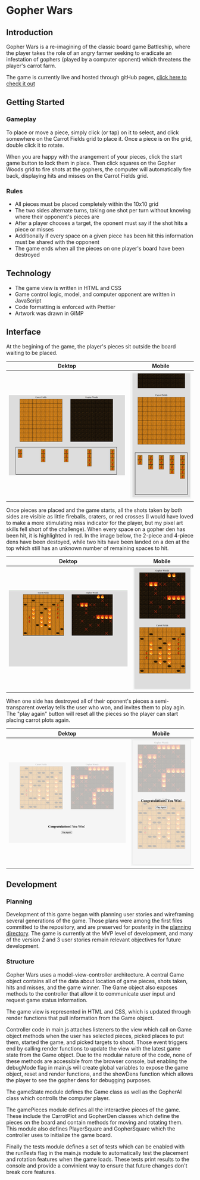 # Gopher Wars

## Introduction

Gopher Wars is a re-imagining of the classic board game Battleship, where the player takes the role of an angry farmer seeking to eradicate an infestation of gophers (played by a computer oponent) which threatens the player's carrot farm.  

The game is currently live and hosted through gitHub pages, [click here to check it out](https://scottank.github.io/gopherWars/ "Gopher Wars on gitHub pages")  

## Getting Started

### Gameplay  

To place or move a piece, simply click (or tap) on it to select, and click somewhere on the Carrot Fields grid to place it. Once a piece is on the grid, double click it to rotate.  

When you are happy with the arangement of your pieces, click the start game button to lock them in place. Then click squares on the Gopher Woods grid to fire shots at the gophers, the computer will automatically fire back, displaying hits and misses on the Carrot Fields grid.  

### Rules  

- All pieces must be placed completely within the 10x10 grid
- The two sides alternate turns, taking one shot per turn without knowing where their opponent's pieces are
- After a player chooses a target, the oponent must say if the shot hits a piece or misses
- Additionally if every space on a given piece has been hit this information must be shared with the opponent
- The game ends when all the pieces on one player's board have been destroyed

## Technology

- The game view is written in HTML and CSS
- Game control logic, model, and computer opponent are written in JavaScript
- Code formatting is enforced with Prettier
- Artwork was drawn in GIMP

## Interface

At the begining of the game, the player's pieces sit outside the board waiting to be placed.  

Dektop                                                           | Mobile
:---------------------------------------------------------------:|:--------------------------------------------------------------:
![initial state on desktop](readmeImages/initialStateDesktop.png)|![initial state on mobile](readmeImages/initialStateMobile.png)

Once pieces are placed and the game starts, all the shots taken by both sides are visible as little fireballs, craters, or red crosses (I would have loved to make a more stimulating miss indicator for the player, but my pixel art skills fell short of the challenge). When every space on a gopher den has been hit, it is highlighted in red. In the image below, the 2-piece and 4-piece dens have been destoyed, while two hits have been landed on a den at the top which still has an unknown number of remaining spaces to hit. 

Dektop                                                  | Mobile
:------------------------------------------------------:|:-----------------------------------------------------:
![gameplay on desktop](readmeImages/gameplayDesktop.png)|![gameplay on mobile](readmeImages/gameplayMobile.png)

When one side has destroyed all of their oponent's pieces a semi-transparent overlay tells the user who won, and invites them to play agin. The "play again" button will reset all the pieces so the player can start placing carrot plots again.


Dektop                                                           | Mobile
:---------------------------------------------------------------:|:--------------------------------------------------------------:
![game over screen on desktop](readmeImages/playerWinDesktop.png)|![game over screen on mobile](readmeImages/playerWinMobile.png)

## Development

### Planning

Development of this game began with planning user stories and wireframing several generations of the game. Those plans were among the first files committed to the repository, and are preserved for posterity in the [planning directory](planning/README.md). The game is currently at the MVP level of development, and many of the version 2 and 3 user stories remain relevant objectives for future development.

### Structure

Gopher Wars uses a model-view-controller architecture. A central Game object contains all of the data about location of game pieces, shots taken, hits and misses, and the game winner. The Game object also exposes methods to the controller that allow it to communicate user input and request game status information.  

The game view is represented in HTML and CSS, which is updated through render functions that pull information from the Game object.  

Controller code in main.js attaches listeners to the view which call on Game object methods when the user has selected pieces, picked places to put them, started the game, and picked targets to shoot. Those event triggers end by calling render functions to update the view with the latest game state from the Game object. Due to the modular nature of the code, none of these methods are accessible from the browser console, but enabling the debugMode flag in main.js will create global variables to expose the game object, reset and render functions, and the showDens function which allows the player to see the gopher dens for debugging purposes.   

The gameState module defines the Game class as well as the GopherAI class which controlls the computer player.  

The gamePieces module defines all the interactive pieces of the game. These include the CarrotPlot and GopherDen classes which define the pieces on the board and contain methods for moving and rotating them. This module also defines PlayerSquare and GopherSquare which the controller uses to initialize the game board.  

Finally the tests module defines a set of tests which can be enabled with the runTests flag in the main.js module to automatically test the placement and rotation features when the game loads. These tests print results to the console and provide a convinient way to ensure that future changes don't break core features.  
